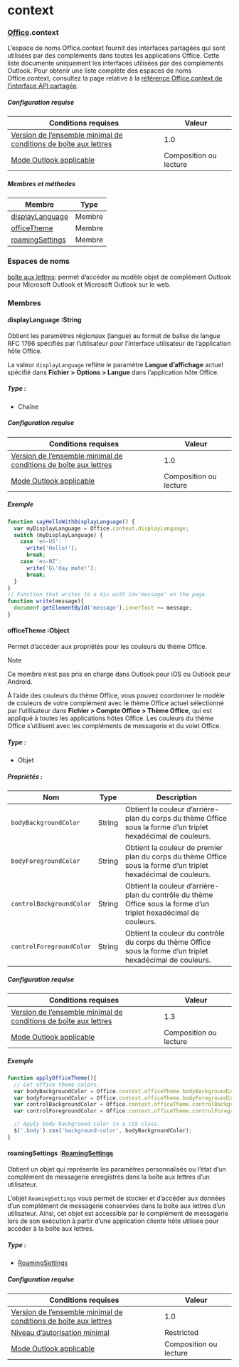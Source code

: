 
# <a name="context"></a>context

### <a name="officeofficemdcontext"></a>[Office](Office.md).context

L’espace de noms Office.context fournit des interfaces partagées qui sont utilisées par des compléments dans toutes les applications Office. Cette liste documente uniquement les interfaces utilisées par des compléments Outlook. Pour obtenir une liste complète des espaces de noms Office.context, consultez la page relative à la [référence Office.context de l’interface API partagée](/javascript/api/office/office.context).

##### <a name="requirements"></a>Configuration requise

|Conditions requises| Valeur|
|---|---|
|[Version de l’ensemble minimal de conditions de boîte aux lettres](/javascript/office/requirement-sets/outlook-api-requirement-sets)| 1.0|
|[Mode Outlook applicable](https://docs.microsoft.com/outlook/add-ins/#extension-points)| Composition ou lecture|

##### <a name="members-and-methods"></a>Membres et méthodes

| Membre | Type |
|--------|------|
| [displayLanguage](#displaylanguage-string) | Membre |
| [officeTheme](#officetheme-object) | Membre |
| [roamingSettings](#roamingsettings-roamingsettingsjavascriptapioutlookofficeroamingsettings) | Membre |

### <a name="namespaces"></a>Espaces de noms

[boîte aux lettres](office.context.mailbox.md): permet d’accéder au modèle objet de complément Outlook pour Microsoft Outlook et Microsoft Outlook sur le web.

### <a name="members"></a>Membres

####  <a name="displaylanguage-string"></a>displayLanguage :String

Obtient les paramètres régionaux (langue) au format de balise de langue RFC 1766 spécifiés par l’utilisateur pour l’interface utilisateur de l’application hôte Office.

La valeur `displayLanguage` reflète le paramètre **Langue d’affichage** actuel spécifié dans **Fichier > Options > Langue** dans l’application hôte Office.

##### <a name="type"></a>Type :

*   Chaîne

##### <a name="requirements"></a>Configuration requise

|Conditions requises| Valeur|
|---|---|
|[Version de l’ensemble minimal de conditions de boîte aux lettres](/javascript/office/requirement-sets/outlook-api-requirement-sets)| 1.0|
|[Mode Outlook applicable](https://docs.microsoft.com/outlook/add-ins/#extension-points)| Composition ou lecture|

##### <a name="example"></a>Exemple

```js
function sayHelloWithDisplayLanguage() {
  var myDisplayLanguage = Office.context.displayLanguage;
  switch (myDisplayLanguage) {
    case 'en-US':
      write('Hello!');
      break;
    case 'en-NZ':
      write('G\'day mate!');
      break;
  }
}
// Function that writes to a div with id='message' on the page.
function write(message){
  document.getElementById('message').innerText += message;
}
```

####  <a name="officetheme-object"></a>officeTheme :Object

Permet d’accéder aux propriétés pour les couleurs du thème Office.

> [!NOTE]
> Ce membre n’est pas pris en charge dans Outlook pour iOS ou Outlook pour Android.

À l’aide des couleurs du thème Office, vous pouvez coordonner le modèle de couleurs de votre complément avec le thème Office actuel sélectionné par l’utilisateur dans **Fichier > Compte Office > Thème Office**, qui est appliqué à toutes les applications hôtes Office. Les couleurs du thème Office s’utilisent avec les compléments de messagerie et du volet Office.

##### <a name="type"></a>Type :

*   Objet

##### <a name="properties"></a>Propriétés :

|Nom| Type| Description|
|---|---|---|
|`bodyBackgroundColor`| String|Obtient la couleur d’arrière-plan du corps du thème Office sous la forme d’un triplet hexadécimal de couleurs.|
|`bodyForegroundColor`| String|Obtient la couleur de premier plan du corps du thème Office sous la forme d’un triplet hexadécimal de couleurs.|
|`controlBackgroundColor`| String|Obtient la couleur d’arrière-plan du contrôle du thème Office sous la forme d’un triplet hexadécimal de couleurs.|
|`controlForegroundColor`| String|Obtient la couleur du contrôle du corps du thème Office sous la forme d’un triplet hexadécimal de couleurs.|

##### <a name="requirements"></a>Configuration requise

|Conditions requises| Valeur|
|---|---|
|[Version de l’ensemble minimal de conditions de boîte aux lettres](/javascript/office/requirement-sets/outlook-api-requirement-sets)| 1.3|
|[Mode Outlook applicable](https://docs.microsoft.com/outlook/add-ins/#extension-points)| Composition ou lecture|

##### <a name="example"></a>Exemple

```js
function applyOfficeTheme(){
  // Get office theme colors.
  var bodyBackgroundColor = Office.context.officeTheme.bodyBackgroundColor;
  var bodyForegroundColor = Office.context.officeTheme.bodyForegroundColor;
  var controlBackgroundColor = Office.context.officeTheme.controlBackgroundColor
  var controlForegroundColor = Office.context.officeTheme.controlForegroundColor;

  // Apply body background color to a CSS class.
  $('.body').css('background-color', bodyBackgroundColor);
}
```

####  <a name="roamingsettings-roamingsettingsjavascriptapioutlookofficeroamingsettings"></a>roamingSettings :[RoamingSettings](/javascript/api/outlook/office.RoamingSettings)

Obtient un objet qui représente les paramètres personnalisés ou l’état d’un complément de messagerie enregistrés dans la boîte aux lettres d’un utilisateur.

L’objet `RoamingSettings` vous permet de stocker et d’accéder aux données d’un complément de messagerie conservées dans la boîte aux lettres d’un utilisateur. Ainsi, cet objet est accessible par le complément de messagerie lors de son exécution à partir d’une application cliente hôte utilisée pour accéder à la boîte aux lettres.

##### <a name="type"></a>Type :

*   [RoamingSettings](/javascript/api/outlook/office.RoamingSettings)

##### <a name="requirements"></a>Configuration requise

|Conditions requises| Valeur|
|---|---|
|[Version de l’ensemble minimal de conditions de boîte aux lettres](/javascript/office/requirement-sets/outlook-api-requirement-sets)| 1.0|
|[Niveau d’autorisation minimal](https://docs.microsoft.com/outlook/add-ins/understanding-outlook-add-in-permissions)| Restricted|
|[Mode Outlook applicable](https://docs.microsoft.com/outlook/add-ins/#extension-points)| Composition ou lecture|